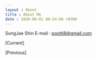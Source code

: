 ```yaml
---
layout : About
title : About Me
date : 2020-08-01 00:54:00 +0300
---
```


SungJae Shin
E-mail : pootti8@gmail.com

[Current]

[Previous]


